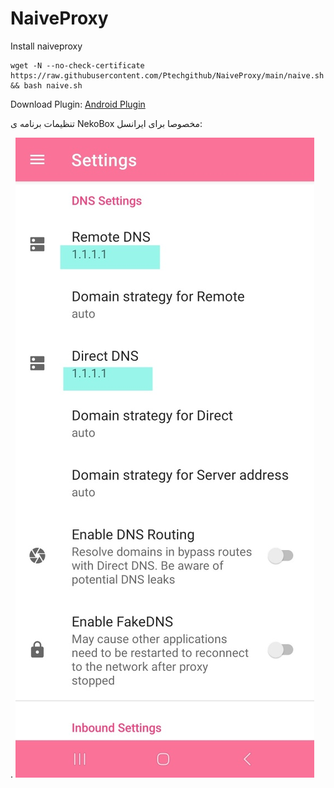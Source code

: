 # NaiveProxy
Install naiveproxy


```
wget -N --no-check-certificate https://raw.githubusercontent.com/Ptechgithub/NaiveProxy/main/naive.sh && bash naive.sh
```

Download Plugin:
[Android Plugin](https://github.com/SagerNet/SagerNet/releases)



تنظیمات برنامه ی NekoBox مخصوصا برای ایرانسل:

.
![1](https://raw.githubusercontent.com/Ptechgithub/NaiveProxy/main/1.jpg)